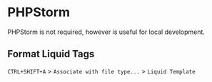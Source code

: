 # PHPStorm

PHPStorm is not required, however is useful for local development.

## Format Liquid Tags

`CTRL+SHIFT+A` > `Associate with file type...` > `Liquid Template`